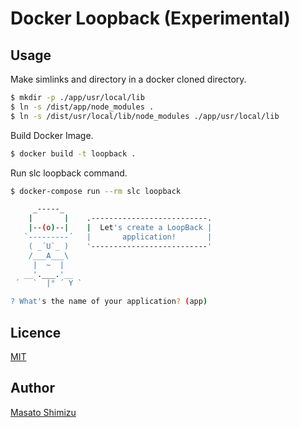 # Docker Loopback (Experimental)

## Usage

Make simlinks and directory in a docker cloned directory.

```sh
$ mkdir -p ./app/usr/local/lib
$ ln -s /dist/app/node_modules .
$ ln -s /dist/usr/local/lib/node_modules ./app/usr/local/lib
```

Build Docker Image.

```sh
$ docker build -t loopback .
```

Run slc loopback command.

```sh
$ docker-compose run --rm slc loopback

     _-----_
    |       |    .--------------------------.
    |--(o)--|    |  Let's create a LoopBack |
   `---------´   |       application!       |
    ( _´U`_ )    '--------------------------'
    /___A___\
     |  ~  |
   __'.___.'__
 ´   `  |° ´ Y `

? What's the name of your application? (app)
```

## Licence

[MIT](https://github.com/tcnksm/tool/blob/master/LICENCE)

## Author

[Masato Shimizu](https://github.com/masato)
